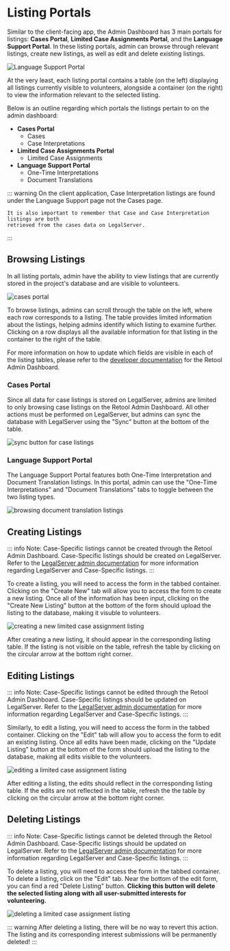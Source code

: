 # Listing Portals

Similar to the client-facing app, the Admin Dashboard has 3 main portals for listings: **Cases Portal**, 
**Limited Case Assignments Portal**, and the **Language Support Portal**.
In these listing portals, admin can browse through relevant listings, create new listings, as well as edit and delete existing listings. 

![Language Support Portal](/assets/image/retool-listing-page.png) 

At the very least, each listing portal contains a table (on the left) displaying all listings currently visible to volunteers, alongside a container (on the right) to view the information relevant to the selected listing. 

Below is an outline regarding which portals the listings pertain to on the admin dashboard:
- **Cases Portal**
    - Cases 
    - Case Interpretations 
- **Limited Case Assignments Portal**
    - Limited Case Assignments
- **Language Support Portal**
    - One-Time Interpretations
    - Document Translations

::: warning 
    On the client application, Case Interpretation listings are found under the Language
    Support page not the Cases page.

    It is also important to remember that Case and Case Interpretation listings are both 
    retrieved from the cases data on LegalServer.
:::

## Browsing Listings 

In all listing portals, admin have the ability to view listings that are currently stored in the project's database and are visible to volunteers.

![cases portal](/assets/image/retool-browsing-cases.png)

To browse listings, admins can scroll through the table on the left, where each row corresponds to a listing. The table provides limited information about the listings, helping admins identify which listing to examine further. Clicking on a row displays all the available information for that listing in the container to the right of the table.

For more information on how to update which fields are visible in each of the listing tables, please refer to the [developer documentation](../dev/retool.md) for the Retool Admin Dashboard.

### Cases Portal

Since all data for case listings is stored on LegalServer, admins are limited to only browsing case listings on the Retool Admin Dashboard.
All other actions must be performed on LegalServer, but admins can sync the database with LegalServer using the "Sync" button at the bottom of the table.
 
![sync button for case listings](/assets/image/retool-sync-cases.png)

### Language Support Portal

The Language Support Portal features both One-Time Interpretation and Document Translation listings. 
In this portal, admin can use the "One-Time Interpretations" and "Document Translations" tabs to toggle between 
the two listing types.

![browsing document translation listings](/assets/image/retool-browse-ls.png)



## Creating Listings 
::: info Note:
Case-Specific listings cannot be created through the Retool Admin Dashboard. Case-Specific listings should be created on LegalServer.
Refer to the [LegalServer admin documentation](legalserver.md) for more information regarding LegalServer and Case-Specific listings. 
:::

To create a listing, you will need to access the form in the tabbed container. Clicking on the "Create New" tab will allow you to access the form to create a new listing. Once all of the information has been input, clicking on the "Create New Listing" button at the bottom of the form should upload the listing to the database, making it visuble to volunteers.

![creating a new limited case assignment listing](/assets/image/retool-create-listing.png) 


After creating a new listing, it should appear in the corresponding listing table. If the listing is not visible on the table, refresh the table by clicking on the circular arrow at the bottom right corner.


 

## Editing Listings 

::: info Note:
Case-Specific listings cannot be edited through the Retool Admin Dashboard. Case-Specific listings should be updated on LegalServer.
Refer to the [LegalServer admin documentation](legalserver.md) for more information regarding LegalServer and Case-Specific listings.
:::

Similarly, to edit a listing, you will need to access the form in the tabbed container. Clicking on the "Edit" tab will allow you to access the form to edit an existing listing. Once all edits have been made, clicking on the "Update Listing" button at the bottom of the form should upload the listing to the database, making all edits visible to the volunteers.

![editing a limited case assignment listing](/assets/image/retool-edit-listing.png) 


After editing a listing, the edits should reflect in the corresponding listing table. If the edits are not reflected in the table, refresh the the table by clicking on the circular arrow at the bottom right corner.

## Deleting Listings 

::: info Note:
Case-Specific listings cannot be deleted through the Retool Admin Dashboard. Case-Specific listings should be updated on LegalServer.
Refer to the [LegalServer admin documentation](legalserver.md) for more information regarding LegalServer and Case-Specific listings.
:::

To delete a listing, you will need to access the form in the tabbed container. To delete a listing, click on the "Edit" tab. Near the bottom of the edit form, you can find a red "Delete Listing" button. **Clicking this button will delete the selected listing along with all user-submitted interests for volunteering.**

![deleting a limited case assignment listing](/assets/image/retool-edit-listing.png) 


::: warning
After deleting a listing, there will be no way to revert this action. The listing and its corresponding interest submissions will be permanently deleted!
:::